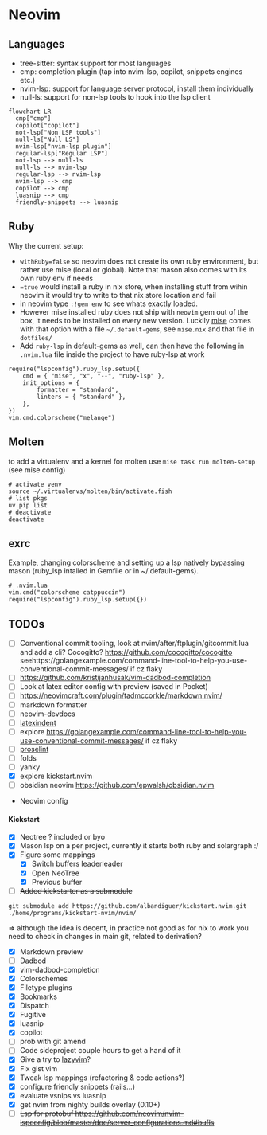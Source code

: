 # Neovim

## Languages 
- tree-sitter: syntax support for most languages
- cmp: completion plugin (tap into nvim-lsp, copilot, snippets engines etc.)
- nvim-lsp: support for language server protocol, install them individually
- null-ls: support for non-lsp tools to hook into the lsp client 
```mermaid
flowchart LR
  cmp["cmp"]
  copilot["copilot"]
  not-lsp["Non LSP tools"]
  null-ls["Null LS"]
  nvim-lsp["nvim-lsp plugin"]
  regular-lsp["Regular LSP"]
  not-lsp --> null-ls
  null-ls --> nvim-lsp
  regular-lsp --> nvim-lsp
  nvim-lsp --> cmp
  copilot --> cmp
  luasnip --> cmp
  friendly-snippets --> luasnip
```

## Ruby

Why the current setup:

- `withRuby=false` so neovim does not create its own ruby environment, but rather use mise (local or global). Note that mason also comes with its own ruby env if needs
- `=true` would install a ruby in nix store, when installing stuff from wihin neovim it would try to write to that nix store location and fail
- in neovim type `:!gem env` to see whats exactly loaded. 
- However mise installed ruby does not ship with `neovim` gem out of the box, it needs to be installed on every new version. Luckily [mise]() comes with that option with a file `~/.default-gems`, see `mise.nix` and that file in `dotfiles/`
- Add `ruby-lsp` in default-gems as well, can then have the following in `.nvim.lua` file inside the project to have ruby-lsp at work
```
require("lspconfig").ruby_lsp.setup({
	cmd = { "mise", "x", "--", "ruby-lsp" },
	init_options = {
		formatter = "standard",
		linters = { "standard" },
	},
})
vim.cmd.colorscheme("melange")
```


## Molten
to add a virtualenv and a kernel for molten use `mise task run molten-setup` (see mise config)

```fish
# activate venv
source ~/.virtualenvs/molten/bin/activate.fish
# list pkgs
uv pip list
# deactivate
deactivate
```


## exrc

Example, changing colorscheme and setting up a lsp natively bypassing mason
(ruby_lsp intalled in Gemfile or in ~/.default-gems).
```
# .nvim.lua
vim.cmd("colorscheme catppuccin")
require("lspconfig").ruby_lsp.setup({})
```


## TODOs
- [ ] Conventional commit tooling, look at nvim/after/ftplugin/gitcommit.lua and add a cli? Cocogitto? https://github.com/cocogitto/cocogitto seehttps://golangexample.com/command-line-tool-to-help-you-use-conventional-commit-messages/ if cz flaky
- [ ] https://github.com/kristijanhusak/vim-dadbod-completion
- [ ] Look at latex editor config with preview (saved in Pocket)
- [ ] https://neovimcraft.com/plugin/tadmccorkle/markdown.nvim/
- [ ] markdown formatter
- [ ] neovim-devdocs
- [ ] [latexindent](https://tex.stackexchange.com/questions/390433/how-can-i-install-latexindent-on-macos)
- [ ] explore https://golangexample.com/command-line-tool-to-help-you-use-conventional-commit-messages/ if cz flaky
- [ ] [proselint]()
- [ ] folds
- [ ] yanky
- [x] explore kickstart.nvim 
- [ ] obsidian neovim https://github.com/epwalsh/obsidian.nvim
- Neovim config

#### Kickstart
- [x] Neotree ? included or byo
- [x] Mason lsp on a per project, currently it starts both ruby and solargraph :/
- [x] Figure some mappings 
  - [x] Switch buffers leaderleader
  - [x] Open NeoTree
  - [x] Previous buffer
- [ ] ~~Added kickstarter as a submodule~~
```shell
git submodule add https://github.com/albandiguer/kickstart.nvim.git ./home/programs/kickstart-nvim/nvim/
```
=> although the idea is decent, in practice not good as for nix to work you need to check in changes in main git, related to derivation?
- [x] Markdown preview
- [ ] Dadbod
- [x] vim-dadbod-completion
- [x] Colorschemes
- [x] Filetype plugins
- [x] Bookmarks
- [x] Dispatch
- [x] Fugitive
- [x] luasnip
- [x] copilot
- [ ] prob with git amend 
- [ ] Code sideproject couple hours to get a hand of it
- [x] Give a try to [lazyvim](https://github.com/LazyVim/LazyVim/)?
- [x] Fix gist vim 
- [x] Tweak lsp mappings (refactoring & code actions?)
- [x] configure friendly snippets (rails...)
- [x] evaluate vsnips vs luasnip
- [x] get nvim from nighty builds overlay (0.10+)
- [ ] ~~Lsp for protobuf https://github.com/neovim/nvim-lspconfig/blob/master/doc/server_configurations.md#bufls~~

